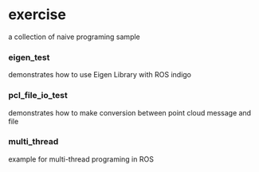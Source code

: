 # exercise
a collection of naive programing sample

### eigen_test
demonstrates how to use Eigen Library with ROS indigo

### pcl_file_io_test
demonstrates how to make conversion between point cloud message and file

### multi_thread
example for multi-thread programing in ROS
